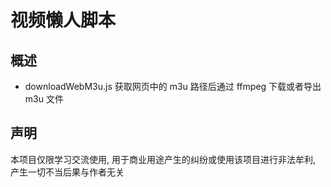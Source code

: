 # 视频懒人脚本
## 概述
- downloadWebM3u.js
  获取网页中的 m3u 路径后通过 ffmpeg 下载或者导出 m3u 文件

## 声明
本项目仅限学习交流使用, 用于商业用途产生的纠纷或使用该项目进行非法牟利, 产生一切不当后果与作者无关
